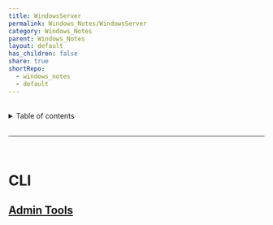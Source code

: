 ```yaml
---
title: WindowsServer
permalink: Windows_Notes/WindowsServer
category: Windows_Notes
parent: Windows_Notes
layout: default
has_children: false
share: true
shortRepo:
  - windows_notes
  - default
---
```


<br/>    
    
<details markdown="block">    
<summary>    
Table of contents    
</summary>    
{: .text-delta }    
1. TOC    
{:toc}    
</details>    
    
<br/>    
    
***    
    
<br/>    
    
# CLI    
    
## [Admin Tools](https://learn.microsoft.com/en-us/windows-server/administration/windows-commands/msiexec#repair-options)

